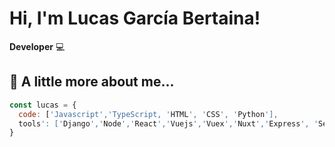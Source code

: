 # Hi, I'm Lucas García Bertaina!

**Developer** :computer:

## :bust_in_silhouette: A little more about me...
```javascript
const lucas = {
  code: ['Javascript','TypeScript, 'HTML', 'CSS', 'Python'],
  tools': ['Django','Node','React','Vuejs','Vuex','Nuxt','Express', 'Serverless', 'Mongo', 'MySQL', 'PostgreSQL'],
}
```
